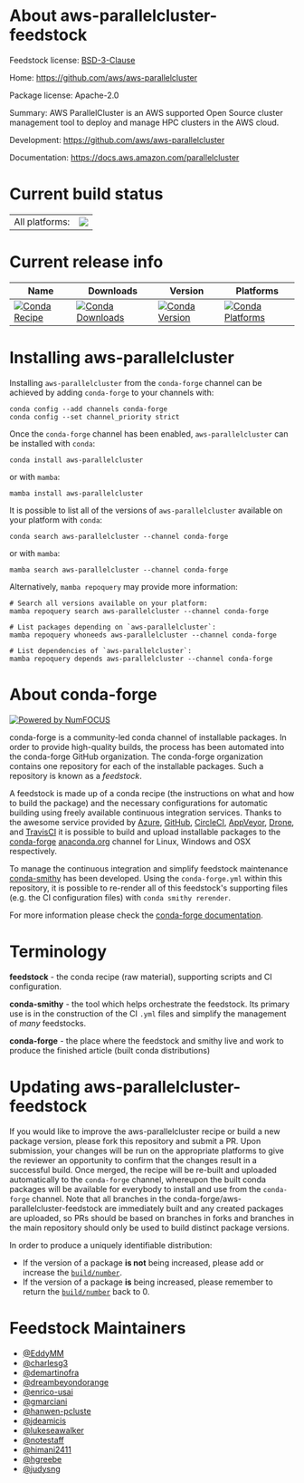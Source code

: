 About aws-parallelcluster-feedstock
===================================

Feedstock license: [BSD-3-Clause](https://github.com/conda-forge/aws-parallelcluster-feedstock/blob/main/LICENSE.txt)

Home: https://github.com/aws/aws-parallelcluster

Package license: Apache-2.0

Summary: AWS ParallelCluster is an AWS supported Open Source cluster management tool to deploy and manage HPC clusters in the AWS cloud.

Development: https://github.com/aws/aws-parallelcluster

Documentation: https://docs.aws.amazon.com/parallelcluster

Current build status
====================


<table><tr><td>All platforms:</td>
    <td>
      <a href="https://dev.azure.com/conda-forge/feedstock-builds/_build/latest?definitionId=6876&branchName=main">
        <img src="https://dev.azure.com/conda-forge/feedstock-builds/_apis/build/status/aws-parallelcluster-feedstock?branchName=main">
      </a>
    </td>
  </tr>
</table>

Current release info
====================

| Name | Downloads | Version | Platforms |
| --- | --- | --- | --- |
| [![Conda Recipe](https://img.shields.io/badge/recipe-aws--parallelcluster-green.svg)](https://anaconda.org/conda-forge/aws-parallelcluster) | [![Conda Downloads](https://img.shields.io/conda/dn/conda-forge/aws-parallelcluster.svg)](https://anaconda.org/conda-forge/aws-parallelcluster) | [![Conda Version](https://img.shields.io/conda/vn/conda-forge/aws-parallelcluster.svg)](https://anaconda.org/conda-forge/aws-parallelcluster) | [![Conda Platforms](https://img.shields.io/conda/pn/conda-forge/aws-parallelcluster.svg)](https://anaconda.org/conda-forge/aws-parallelcluster) |

Installing aws-parallelcluster
==============================

Installing `aws-parallelcluster` from the `conda-forge` channel can be achieved by adding `conda-forge` to your channels with:

```
conda config --add channels conda-forge
conda config --set channel_priority strict
```

Once the `conda-forge` channel has been enabled, `aws-parallelcluster` can be installed with `conda`:

```
conda install aws-parallelcluster
```

or with `mamba`:

```
mamba install aws-parallelcluster
```

It is possible to list all of the versions of `aws-parallelcluster` available on your platform with `conda`:

```
conda search aws-parallelcluster --channel conda-forge
```

or with `mamba`:

```
mamba search aws-parallelcluster --channel conda-forge
```

Alternatively, `mamba repoquery` may provide more information:

```
# Search all versions available on your platform:
mamba repoquery search aws-parallelcluster --channel conda-forge

# List packages depending on `aws-parallelcluster`:
mamba repoquery whoneeds aws-parallelcluster --channel conda-forge

# List dependencies of `aws-parallelcluster`:
mamba repoquery depends aws-parallelcluster --channel conda-forge
```


About conda-forge
=================

[![Powered by
NumFOCUS](https://img.shields.io/badge/powered%20by-NumFOCUS-orange.svg?style=flat&colorA=E1523D&colorB=007D8A)](https://numfocus.org)

conda-forge is a community-led conda channel of installable packages.
In order to provide high-quality builds, the process has been automated into the
conda-forge GitHub organization. The conda-forge organization contains one repository
for each of the installable packages. Such a repository is known as a *feedstock*.

A feedstock is made up of a conda recipe (the instructions on what and how to build
the package) and the necessary configurations for automatic building using freely
available continuous integration services. Thanks to the awesome service provided by
[Azure](https://azure.microsoft.com/en-us/services/devops/), [GitHub](https://github.com/),
[CircleCI](https://circleci.com/), [AppVeyor](https://www.appveyor.com/),
[Drone](https://cloud.drone.io/welcome), and [TravisCI](https://travis-ci.com/)
it is possible to build and upload installable packages to the
[conda-forge](https://anaconda.org/conda-forge) [anaconda.org](https://anaconda.org/)
channel for Linux, Windows and OSX respectively.

To manage the continuous integration and simplify feedstock maintenance
[conda-smithy](https://github.com/conda-forge/conda-smithy) has been developed.
Using the ``conda-forge.yml`` within this repository, it is possible to re-render all of
this feedstock's supporting files (e.g. the CI configuration files) with ``conda smithy rerender``.

For more information please check the [conda-forge documentation](https://conda-forge.org/docs/).

Terminology
===========

**feedstock** - the conda recipe (raw material), supporting scripts and CI configuration.

**conda-smithy** - the tool which helps orchestrate the feedstock.
                   Its primary use is in the construction of the CI ``.yml`` files
                   and simplify the management of *many* feedstocks.

**conda-forge** - the place where the feedstock and smithy live and work to
                  produce the finished article (built conda distributions)


Updating aws-parallelcluster-feedstock
======================================

If you would like to improve the aws-parallelcluster recipe or build a new
package version, please fork this repository and submit a PR. Upon submission,
your changes will be run on the appropriate platforms to give the reviewer an
opportunity to confirm that the changes result in a successful build. Once
merged, the recipe will be re-built and uploaded automatically to the
`conda-forge` channel, whereupon the built conda packages will be available for
everybody to install and use from the `conda-forge` channel.
Note that all branches in the conda-forge/aws-parallelcluster-feedstock are
immediately built and any created packages are uploaded, so PRs should be based
on branches in forks and branches in the main repository should only be used to
build distinct package versions.

In order to produce a uniquely identifiable distribution:
 * If the version of a package **is not** being increased, please add or increase
   the [``build/number``](https://docs.conda.io/projects/conda-build/en/latest/resources/define-metadata.html#build-number-and-string).
 * If the version of a package **is** being increased, please remember to return
   the [``build/number``](https://docs.conda.io/projects/conda-build/en/latest/resources/define-metadata.html#build-number-and-string)
   back to 0.

Feedstock Maintainers
=====================

* [@EddyMM](https://github.com/EddyMM/)
* [@charlesg3](https://github.com/charlesg3/)
* [@demartinofra](https://github.com/demartinofra/)
* [@dreambeyondorange](https://github.com/dreambeyondorange/)
* [@enrico-usai](https://github.com/enrico-usai/)
* [@gmarciani](https://github.com/gmarciani/)
* [@hanwen-pcluste](https://github.com/hanwen-pcluste/)
* [@jdeamicis](https://github.com/jdeamicis/)
* [@lukeseawalker](https://github.com/lukeseawalker/)
* [@notestaff](https://github.com/notestaff/)
* [@himani2411](https://github.com/himani2411/)
* [@hgreebe](https://github.com/hgreebe/)
* [@judysng](https://github.com/judysng/)
